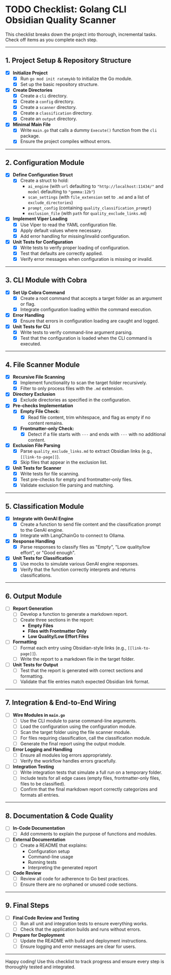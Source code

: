# TODO Checklist: Golang CLI Obsidian Quality Scanner

This checklist breaks down the project into thorough, incremental tasks. Check off items as you complete each step.

---

## 1. Project Setup & Repository Structure
- [x] **Initialize Project**
  - [x] Run `go mod init ratemykb` to initialize the Go module.
  - [x] Set up the basic repository structure.
- [x] **Create Directories**
  - [x] Create a `cli` directory.
  - [x] Create a `config` directory.
  - [x] Create a `scanner` directory.
  - [x] Create a `classification` directory.
  - [x] Create an `output` directory.
- [x] **Minimal Main File**
  - [x] Write `main.go` that calls a dummy `Execute()` function from the `cli` package.
  - [x] Ensure the project compiles without errors.

---

## 2. Configuration Module
- [x] **Define Configuration Struct**
  - [x] Create a struct to hold:
    - `ai_engine` (with `url` defaulting to `"http://localhost:11434/"` and `model` defaulting to `"gemma:12b"`)
    - `scan_settings` (with `file_extension` set to `.md` and a list of `exclude_directories`)
    - `prompt_config` (containing `quality_classification_prompt`)
    - `exclusion_file` (with `path` for `quality_exclude_links.md`)
- [x] **Implement Viper Loading**
  - [x] Use Viper to read the YAML configuration file.
  - [x] Apply default values where necessary.
  - [x] Add error handling for missing/invalid configuration.
- [x] **Unit Tests for Configuration**
  - [x] Write tests to verify proper loading of configuration.
  - [x] Test that defaults are correctly applied.
  - [x] Verify error messages when configuration is missing or invalid.

---

## 3. CLI Module with Cobra
- [x] **Set Up Cobra Command**
  - [x] Create a root command that accepts a target folder as an argument or flag.
  - [x] Integrate configuration loading within the command execution.
- [x] **Error Handling**
  - [x] Ensure that errors in configuration loading are caught and logged.
- [x] **Unit Tests for CLI**
  - [x] Write tests to verify command-line argument parsing.
  - [x] Test that the configuration is loaded when the CLI command is executed.

---

## 4. File Scanner Module
- [x] **Recursive File Scanning**
  - [x] Implement functionality to scan the target folder recursively.
  - [x] Filter to only process files with the `.md` extension.
- [x] **Directory Exclusion**
  - [x] Exclude directories as specified in the configuration.
- [x] **Pre-checks Implementation**
  - [x] **Empty File Check:** 
    - [x] Read file content, trim whitespace, and flag as empty if no content remains.
  - [x] **Frontmatter-only Check:**
    - [x] Detect if a file starts with `---` and ends with `---` with no additional content.
- [x] **Exclusion File Parsing**
  - [x] Parse `quality_exclude_links.md` to extract Obsidian links (e.g., `[[link-to-page]]`).
  - [x] Skip files that appear in the exclusion list.
- [x] **Unit Tests for Scanner**
  - [x] Write tests for file scanning.
  - [x] Test pre-checks for empty and frontmatter-only files.
  - [x] Validate exclusion file parsing and matching.

---

## 5. Classification Module
- [x] **Integrate with GenAI Engine**
  - [x] Create a function to send file content and the classification prompt to the GenAI engine.
  - [x] Integrate with LangChainGo to connect to Ollama.
- [x] **Response Handling**
  - [x] Parse responses to classify files as "Empty", "Low quality/low effort", or "Good enough".
- [x] **Unit Tests for Classification**
  - [x] Use mocks to simulate various GenAI engine responses.
  - [x] Verify that the function correctly interprets and returns classifications.

---

## 6. Output Module
- [ ] **Report Generation**
  - [ ] Develop a function to generate a markdown report.
  - [ ] Create three sections in the report:
    - **Empty Files**
    - **Files with Frontmatter Only**
    - **Low Quality/Low Effort Files**
- [ ] **Formatting**
  - [ ] Format each entry using Obsidian-style links (e.g., `[[link-to-page]]`).
  - [ ] Write the report to a markdown file in the target folder.
- [ ] **Unit Tests for Output**
  - [ ] Test that the report is generated with correct sections and formatting.
  - [ ] Validate that file entries match expected Obsidian link format.

---

## 7. Integration & End-to-End Wiring
- [ ] **Wire Modules in `main.go`**
  - [ ] Use the CLI module to parse command-line arguments.
  - [ ] Load the configuration using the configuration module.
  - [ ] Scan the target folder using the file scanner module.
  - [ ] For files requiring classification, call the classification module.
  - [ ] Generate the final report using the output module.
- [ ] **Error Logging and Handling**
  - [ ] Ensure all modules log errors appropriately.
  - [ ] Verify the workflow handles errors gracefully.
- [ ] **Integration Testing**
  - [ ] Write integration tests that simulate a full run on a temporary folder.
  - [ ] Include tests for all edge cases (empty files, frontmatter-only files, files to be classified).
  - [ ] Confirm that the final markdown report correctly categorizes and formats all entries.

---

## 8. Documentation & Code Quality
- [ ] **In-Code Documentation**
  - [ ] Add comments to explain the purpose of functions and modules.
- [ ] **External Documentation**
  - [ ] Create a README that explains:
    - Configuration setup
    - Command-line usage
    - Running tests
    - Interpreting the generated report
- [ ] **Code Review**
  - [ ] Review all code for adherence to Go best practices.
  - [ ] Ensure there are no orphaned or unused code sections.

---

## 9. Final Steps
- [ ] **Final Code Review and Testing**
  - [ ] Run all unit and integration tests to ensure everything works.
  - [ ] Check that the application builds and runs without errors.
- [ ] **Prepare for Deployment**
  - [ ] Update the README with build and deployment instructions.
  - [ ] Ensure logging and error messages are clear for users.

---

Happy coding! Use this checklist to track progress and ensure every step is thoroughly tested and integrated.
